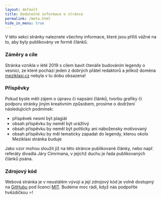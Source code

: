 ```yaml
---
layout: default
title: Dodatečné informace o stránce
permalink: /meta.html
hide_in_menu: true
---
```


V této sekci stránky naleznete všechny informace, které jsou příliš vážné na to, aby byly publikovány ve formě článků.

### Záměry a cíle
Stránka vznikla v létě 2019 s cílem bavit čtenáře budováním legendy o vesnici, ze které pochází jeden z dobrých přátel redaktorů a jelikož doména [meziklasi.cz](http://meziklasi.cz/) nebyla v tu dobu obsazena!

### Příspěvky
Pokud byste měli zájem o úpravu či napsání článků, tvorbu grafiky či podporu stránky jiným kreativním způsobem, prosíme o dodržení následujících podmínek:
- příspěvek nesmí být plagiát
- obsah příspěvku by neměl být urážlivý
- obsah příspěvku by neměl být politicky ani nábožensky motivovaný
- obsah příspěvku by měl tematicky zapadat do legendy, kterou okolo Meziklasí stránka buduje

Jako vzor mohou sloužit již na této stránce publikované články, nebo např. referáty divadla Járy Cimrmana, v jejichž duchu je řada publikovaných článků psána.

### Zdrojový kód
Webová stránka je v neustálém vývoji a její zdrojový kód je volně dostupný na [GitHubu](https://github.com/xiaoxiae/meziklasi) pod licencí [MIT](https://github.com/xiaoxiae/meziklasi/blob/master/LICENSE.txt). Budeme moc rádi, když nás podpoříte hvězdičkou ⭐!
